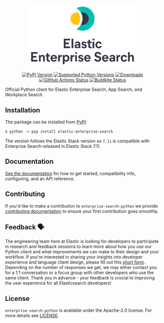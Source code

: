 <p align="center">
  <a href="https://github.com/elastic/enterprise-search-python">
    <img src="https://raw.githubusercontent.com/elastic/enterprise-search-python/main/assets/elastic-enterprise-search-logo.png" width="70%" alt="Elastic Enterprise Search" />
  </a>
</p>
<p align="center">
<a href="https://pypi.org/project/elastic-enterprise-search"><img src="https://img.shields.io/pypi/v/elastic-enterprise-search" alt="PyPI Version"></a>
<a href="https://pypi.org/project/elastic-enterprise-search"><img src="https://img.shields.io/badge/python-2.7%20%7C%203.6%20%7C%203.7%20%7C%203.8%20%7C%203.9-blue" alt="Supported Python Versions"></a>
<a href="https://pepy.tech/project/elastic-enterprise-search"><img src="https://pepy.tech/badge/elastic-enterprise-search" alt="Downloads"></a>
<a href="https://github.com/elastic/enterprise-search-python/actions?query=workflow%3ACI"><img src="https://img.shields.io/github/workflow/status/elastic/enterprise-search-python/CI?label=tests" alt="GitHub Actions Status"></a>
<a href="https://buildkite.com/elastic/enterprise-search-python-test"><img src="https://badge.buildkite.com/52eefb5552fe436257c38234d19d9d457e5140b621ccb910e9.svg" alt="Buildkite Status"></a>
</p>


Official Python client for Elastic Enterprise Search, App Search, and Workplace Search

## Installation

The package can be installed from [PyPI](https://pypi.org/project/elastic-enterprise-search):

```bash
$ python -m pip install elastic-enterprise-search
```

The version follows the Elastic Stack version so `7.11` is compatible
with Enterprise Search released in Elastic Stack 7.11.

## Documentation

[See the documentation](https://www.elastic.co/guide/en/enterprise-search-clients/python) for how to get started,
compatibility info, configuring, and an API reference.

## Contributing

If you'd like to make a contribution to `enterprise-search-python` we 
provide [contributing documentation](https://github.com/elastic/enterprise-search-python/tree/main/CONTRIBUTING.md)
to ensure your first contribution goes smoothly.

## Feedback 🗣️

The engineering team here at Elastic is looking for developers to participate in
research and feedback sessions to learn more about how you use our Python client and
what improvements we can make to their design and your workflow. If you're interested in
sharing your insights into developer experience and language client design, please fill
out this [short form](https://forms.gle/bYZwDQXijfhfwshn9). Depending on the number of
responses we get, we may either contact you for a 1:1 conversation or a focus group with
other developers who use the same client. Thank you in advance - your feedback is
crucial to improving the user experience for all Elasticsearch developers!

## License

`enterprise-search-python` is available under the Apache-2.0 license.
For more details see [LICENSE](https://github.com/elastic/enterprise-search-python/blob/main/LICENSE).
